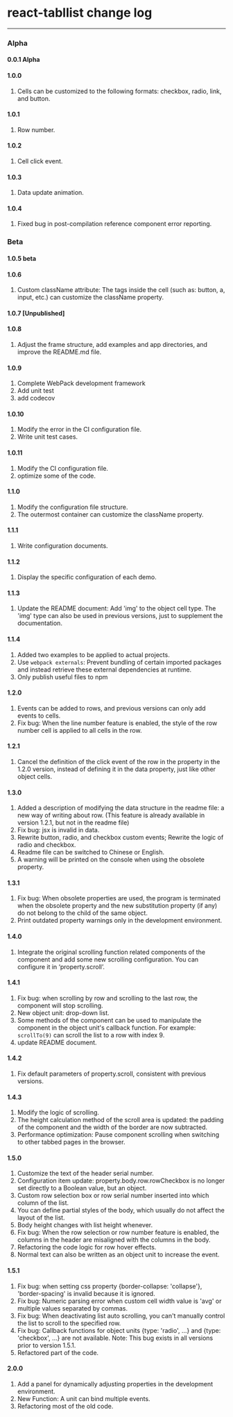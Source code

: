 # react-tabllist change log

---

### Alpha

#### 0.0.1 Alpha

#### 1.0.0 
1. Cells can be customized to the following formats: checkbox, radio, link, and button.

#### 1.0.1 
1. Row number.

#### 1.0.2 
1. Cell click event.

#### 1.0.3 
1. Data update animation.

#### 1.0.4 
1. Fixed bug in post-compilation reference component error reporting.

### Beta

#### 1.0.5 beta

#### 1.0.6 
1. Custom className attribute: The tags inside the cell (such as: button, a, input, etc.) can customize the className property.

#### 1.0.7 [Unpublished]

#### 1.0.8 
1. Adjust the frame structure, add examples and app directories, and improve the README.md file.

#### 1.0.9 
1. Complete WebPack development framework
2. Add unit test
3. add codecov

#### 1.0.10 
1. Modify the error in the CI configuration file.
2. Write unit test cases.

#### 1.0.11 
1. Modify the CI configuration file.
2. optimize some of the code.

#### 1.1.0 
1. Modify the configuration file structure.
2. The outermost container can customize the className property.

#### 1.1.1 
1. Write configuration documents.

#### 1.1.2 
1. Display the specific configuration of each demo.

#### 1.1.3 
1. Update the README document: Add 'img' to the object cell type. The 'img' type can also be used in previous versions, just to supplement the documentation.

#### 1.1.4 
1. Added two examples to be applied to actual projects.
2. Use `webpack externals`: Prevent bundling of certain imported packages and instead retrieve these external dependencies at runtime.
3. Only publish useful files to npm

#### 1.2.0
1. Events can be added to rows, and previous versions can only add events to cells.
2. Fix bug: When the line number feature is enabled, the style of the row number cell is applied to all cells in the row.

#### 1.2.1
1. Cancel the definition of the click event of the row in the property in the 1.2.0 version, instead of defining it in the data property, just like other object cells.

#### 1.3.0
1. Added a description of modifying the data structure in the readme file: a new way of writing about row. (This feature is already available in version 1.2.1, but not in the readme file)
2. Fix bug: jsx is invalid in data.
3. Rewrite button, radio, and checkbox custom events; Rewrite the logic of radio and checkbox.
4. Readme file can be switched to Chinese or English.
5. A warning will be printed on the console when using the obsolete property.

#### 1.3.1
1. Fix bug: When obsolete properties are used, the program is terminated when the obsolete property and the new substitution property (if any) do not belong to the child of the same object.
2. Print outdated property warnings only in the development environment.

#### 1.4.0
1. Integrate the original scrolling function related components of the component and add some new scrolling configuration. You can configure it in ‘property.scroll’.

#### 1.4.1
1. Fix bug: when scrolling by row and scrolling to the last row, the component will stop scrolling.
2. New object unit: drop-down list.
3. Some methods of the component can be used to manipulate the component in the object unit's callback function. For example: `scrollTo(9)` can scroll the list to a row with index 9.
4. update README document.

#### 1.4.2
1. Fix default parameters of property.scroll, consistent with previous versions.

#### 1.4.3
1. Modify the logic of scrolling.
2. The height calculation method of the scroll area is updated: the padding of the component and the width of the border are now subtracted.
3. Performance optimization: Pause component scrolling when switching to other tabbed pages in the browser.

#### 1.5.0
1. Customize the text of the header serial number.
2. Configuration item update: property.body.row.rowCheckbox is no longer set directly to a Boolean value, but an object.
3. Custom row selection box or row serial number inserted into which column of the list.
4. You can define partial styles of the body, which usually do not affect the layout of the list.
5. Body height changes with list height whenever.
6. Fix bug: When the row selection or row number feature is enabled, the columns in the header are misaligned with the columns in the body.
7. Refactoring the code logic for row hover effects.
8. Normal text can also be written as an object unit to increase the event.

#### 1.5.1
1. Fix bug: when setting css property {border-collapse: 'collapse'}, 'border-spacing' is invalid because it is ignored.
2. Fix bug: Numeric parsing error when custom cell width value is 'avg' or multiple values separated by commas.
3. Fix bug: When deactivating list auto scrolling, you can't manually control the list to scroll to the specified row.
4. Fix bug: Callback functions for object units {type: 'radio', ...} and {type: 'checkbox', ...} are not available. Note: This bug exists in all versions prior to version 1.5.1.
5. Refactored part of the code.

#### 2.0.0
1. Add a panel for dynamically adjusting properties in the development environment.
2. New Function: A unit can bind multiple events.
3. Refactoring most of the old code.
